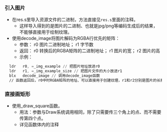 ### 引入图片
- 在res.s里导入资源文件的二进制，方法直接见`res.s`里面的注释。
  - 这样导入得到的是图片的二进制、也就是jpg/png等编码生成后的结果，不能够直接用于绘制纹理。
- 使用decode_image将图片解码为RGBA行优先的矩阵：  
  - 参数： r0 图片二进制地址； r1 字节数
  - 返回： r0 转换后的RGBA矩阵的二进制地址； r1 图片的宽； r2 图片的高
  - 示例：
```asm
  ldr   r0, =_img_example // 把图片地址放进r0
  ldr   r1, =_img_example_size // 把图片文件的大小放进r1
  blx   decode_image // 调用decode_image函数
  // 函数返回后，r0中时RGBA矩阵的地址、可以直接用于创建纹理，r1和r2分别是图片的长和宽
```

### 直接画矩形
- 使用_draw_square函数。
  - 用法：参数与Draw系统调用相同，除了只需要传三个角上的点、而不需要传第四个点。
  - 详见函数体内的注释
